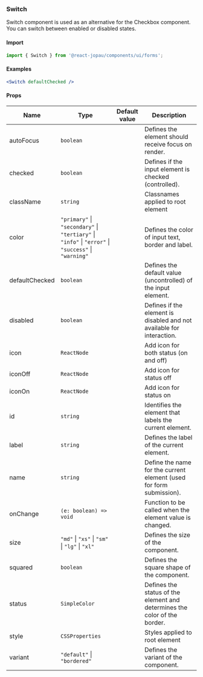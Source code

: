 ### Switch

Switch component is used as an alternative for the Checkbox component.
You can switch between enabled or disabled states.

#### Import

```jsx
import { Switch } from '@react-jopau/components/ui/forms';
```

#### Examples

```jsx
<Switch defaultChecked />
```

#### Props

| Name           | Type                                                                                                | Default value | Description                                                               |
| -------------- | --------------------------------------------------------------------------------------------------- | ------------- | ------------------------------------------------------------------------- |
| autoFocus      | `boolean`                                                                                           |               | Defines the element should receive focus on render.                       |
| checked        | `boolean`                                                                                           |               | Defines if the input element is checked (controlled).                     |
| className      | `string`                                                                                            |               | Classnames applied to root element                                        |
| color          | `"primary"` \| `"secondary"` \| `"tertiary"` \| `"info"` \| `"error"` \| `"success"` \| `"warning"` |               | Defines the color of input text, border and label.                        |
| defaultChecked | `boolean`                                                                                           |               | Defines the default value (uncontrolled) of the input element.            |
| disabled       | `boolean`                                                                                           |               | Defines if the element is disabled and not available for interaction.     |
| icon           | `ReactNode`                                                                                         |               | Add icon for both status (on and off)                                     |
| iconOff        | `ReactNode`                                                                                         |               | Add icon for status off                                                   |
| iconOn         | `ReactNode`                                                                                         |               | Add icon for status on                                                    |
| id             | `string`                                                                                            |               | Identifies the element that labels the current element.                   |
| label          | `string`                                                                                            |               | Defines the label of the current element.                                 |
| name           | `string`                                                                                            |               | Define the name for the current element (used for form submission).       |
| onChange       | `(e: boolean) => void`                                                                              |               | Function to be called when the element value is changed.                  |
| size           | `"md"` \| `"xs"` \| `"sm"` \| `"lg"` \| `"xl"`                                                      |               | Defines the size of the component.                                        |
| squared        | `boolean`                                                                                           |               | Defines the square shape of the component.                                |
| status         | `SimpleColor`                                                                                       |               | Defines the status of the element and determines the color of the border. |
| style          | `CSSProperties`                                                                                     |               | Styles applied to root element                                            |
| variant        | `"default"` \| `"bordered"`                                                                         |               | Defines the variant of the component.                                     |
